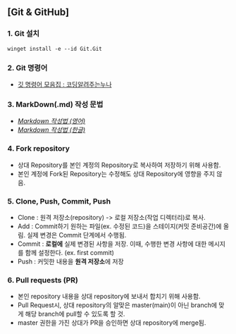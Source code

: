 ## [Git & GitHub]

### 1. Git 설치
  ```shell
winget install -e --id Git.Git
  ```

### 2. Git 명령어  
  - [깃 명령어 모음집 : 코딩알려주는누나](https://hackmd.io/@oW_dDxdsRoSpl0M64Tfg2g/ByfwpNJ-K)

### 3. MarkDown(.md) 작성 문법
   - [*Markdown 작성법 (영어)* ](https://www.markdownguide.org/cheat-sheet/)
   - [*Markdown 작성법 (한글)* ](https://gist.github.com/ihoneymon/652be052a0727ad59601)

### 4. **Fork** repository
   - 상대 Repository를 본인 계정의 Repository로 복사하여 저장하기 위해 사용함.
   - 본인 계정에 Fork된 Repository는 수정해도 상대 Repository에 영향을 주지 않음.

### 5. **Clone, Push, Commit, Push**
  - Clone : 원격 저장소(repository) -> 로컬 저장소(작업 디렉터리)로 복사.
  - Add : Commit하기 원하는 파일(ex. 수정된 코드)을 스테이지(커밋 준비공간)에 올림. 실제 변경은 Commit 단계에서 수행됨.
  - Commit : **로컬에** 실제 변경된 사항을 저장. 이때, 수행한 변경 사항에 대한 메시지를 함께 설정한다. (ex. first commit)
  - Push : 커밋한 내용을 **원격 저장소**에 저장

### 6. **Pull** requests (PR)
   - 본인 repository 내용을 상대 repository에 보내서 합치기 위해 사용함.
   - Pull Request시, 상대 repository의 알맞은 master(main)이 아닌 branch에 맞게 해당 branch에 pull할 수 있도록 할 것.
   - master 권한을 가진 상대가 PR을 승인하면 상대 repository에 merge됨.
